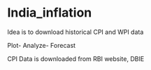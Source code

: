 # India_inflation

Idea is to download historical CPI and WPI data

Plot- Analyze- Forecast

CPI Data is downloaded from RBI website, DBIE
